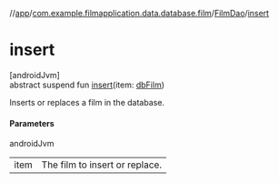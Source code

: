 //[app](../../../index.md)/[com.example.filmapplication.data.database.film](../index.md)/[FilmDao](index.md)/[insert](insert.md)

# insert

[androidJvm]\
abstract suspend fun [insert](insert.md)(item: [dbFilm](../db-film/index.md))

Inserts or replaces a film in the database.

#### Parameters

androidJvm

| | |
|---|---|
| item | The film to insert or replace. |

